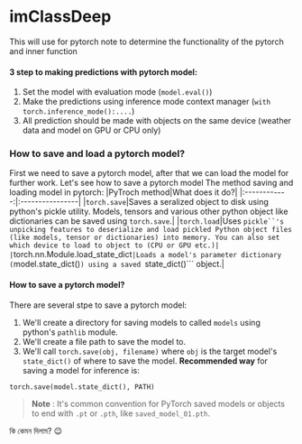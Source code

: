 # imClassDeep
This will use for pytorch note to determine the functionality of the pytorch and inner function

#### 3 step to making predictions with pytorch model:
1. Set the model with evaluation mode (```model.eval()```)
2. Make the predictions using inference mode context manager (```with torch.inference_mode():....```)
3. All prediction should be made with objects on the same device (weather data and model on GPU or CPU only)

### How to save and load a pytorch model? 
First we need to save a pytorch model, after that we can load the model for further work. Let's see how to save a pytorch model
The method saving and loading model in pytorch:
|PyTroch method|What does it do?|
|:------------:|:----------------|
|```torch.save```|Saves a seralized object to disk using python's pickle utility. Models, tensors and various other python object like dictionaries can be saved using ```torch.save```.|
|```torch.load```|Uses ```pickle``'s unpicking features to deserialize and load pickled Python object files (like models, tensor or dictionaries) into memory. You can also set which device to load to object to (CPU or GPU etc.)|
|```torch.nn.Module.load_state_dict```|Loads a model's parameter dictionary (```model.state_dict()```) using a saved ```state_dict()``` object.|

#### How to save a pytorch model?
There are several stpe to save a pytorch model:
1. We'll create a directory for saving models to called ```models``` using python's ```pathlib``` module.
2. We'll create a file path to save the model to.
3. We'll call ```torch.save(obj, filename)``` where ```obj``` is the target model's ```state_dict()``` of where to save the model.
**Recommended way** for saving a model for inference is:
```python3
torch.save(model.state_dict(), PATH)
```
> **Note** : It's common convention for PyTorch saved models or objects to end with ```.pt``` or ```.pth```, like ```saved_model_01.pth```.

কি কেমন দিলাম? :wink: